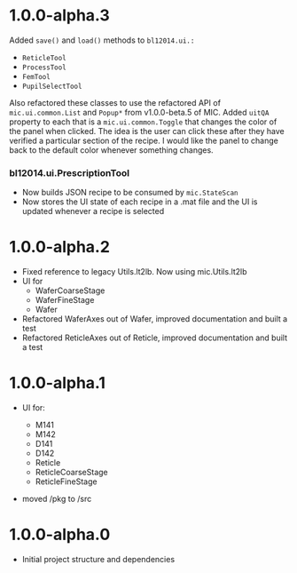 <!-- 
TO DO

### UI for Exit Slits

- Most likeley a single mic.ui.GetSetNumber

### UI for Mono

- mic.ui.GetSetNumbers:
  - wav, grating
- mic.ui.GetSetLogical:
  - diode insertion
- mic.ui.GetNumber:
  - diode current (MeasurPoint?)

In addition, it will have interface for setting up a 1D scan, similar to NUS software.  It will have min / max values for wavelength, settle delay, all of the stuff that NUS scan had (possibly elapsed time, etc).  Will need to show the plot, allow clicking to set zero. 

 

### ui.Wafer

- When moving stage, need to use correct units.  The ui.WaferAxes always passes SI units

-->

# 1.0.0-alpha.3

Added `save()` and `load()` methods to `bl12014.ui.:`
- `ReticleTool`
- `ProcessTool`
- `FemTool`
- `PupilSelectTool`

Also refactored these classes to use the refactored API of `mic.ui.common.List` and `Popup*` from v1.0.0-beta.5 of MIC.  Added `uitQA` property to each that is a `mic.ui.common.Toggle` that changes the color of the panel when clicked.  The idea is the user can click these after they have verified a particular section of the recipe.  I would like the panel to change back to the default color whenever something changes.

### bl12014.ui.PrescriptionTool

- Now builds JSON recipe to be consumed by `mic.StateScan`
- Now stores the UI state of each recipe in a .mat file and the UI is updated whenever a recipe is selected


# 1.0.0-alpha.2

- Fixed reference to legacy Utils.lt2lb.  Now using mic.Utils.lt2lb
- UI for
  - WaferCoarseStage
  - WaferFineStage
  - Wafer
- Refactored WaferAxes out of Wafer, improved documentation and built a test
- Refactored ReticleAxes out of Reticle, improved documentation and built a test

# 1.0.0-alpha.1

- UI for:
  - M141
  - M142
  - D141
  - D142
  - Reticle
  - ReticleCoarseStage
  - ReticleFineStage

- moved /pkg to /src 

# 1.0.0-alpha.0

- Initial project structure and dependencies